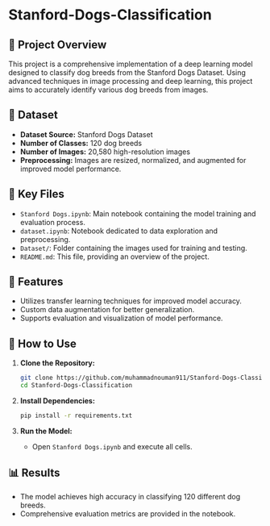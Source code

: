 # Stanford-Dogs-Classification

## 🚀 Project Overview

This project is a comprehensive implementation of a deep learning model designed to classify dog breeds from the Stanford Dogs Dataset. Using advanced techniques in image processing and deep learning, this project aims to accurately identify various dog breeds from images.

## 📁 Dataset

* **Dataset Source:** Stanford Dogs Dataset
* **Number of Classes:** 120 dog breeds
* **Number of Images:** 20,580 high-resolution images
* **Preprocessing:** Images are resized, normalized, and augmented for improved model performance.

## 🚦 Key Files

* `Stanford Dogs.ipynb`: Main notebook containing the model training and evaluation process.
* `dataset.ipynb`: Notebook dedicated to data exploration and preprocessing.
* `Dataset/`: Folder containing the images used for training and testing.
* `README.md`: This file, providing an overview of the project.

## 🌟 Features

* Utilizes transfer learning techniques for improved model accuracy.
* Custom data augmentation for better generalization.
* Supports evaluation and visualization of model performance.

## 🚀 How to Use

1. **Clone the Repository:**

   ```bash
   git clone https://github.com/muhammadnouman911/Stanford-Dogs-Classification.git
   cd Stanford-Dogs-Classification
   ```
2. **Install Dependencies:**

   ```bash
   pip install -r requirements.txt
   ```
3. **Run the Model:**

   * Open `Stanford Dogs.ipynb` and execute all cells.

## 📊 Results

* The model achieves high accuracy in classifying 120 different dog breeds.
* Comprehensive evaluation metrics are provided in the notebook.

